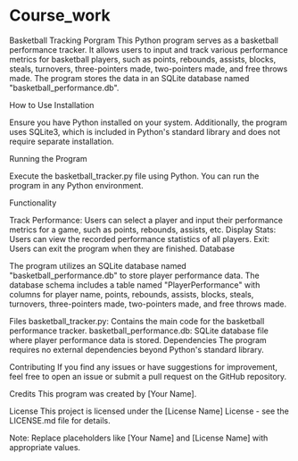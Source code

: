 # Course_work
Basketball Tracking Porgram
This Python program serves as a basketball performance tracker. It allows users to input and track various performance metrics for basketball players, such as points, rebounds, assists, blocks, steals, turnovers, three-pointers made, two-pointers made, and free throws made. The program stores the data in an SQLite database named "basketball_performance.db".

How to Use
Installation

Ensure you have Python installed on your system. Additionally, the program uses SQLite3, which is included in Python's standard library and does not require separate installation.

Running the Program

Execute the basketball_tracker.py file using Python. You can run the program in any Python environment.

Functionality

Track Performance: Users can select a player and input their performance metrics for a game, such as points, rebounds, assists, etc.
Display Stats: Users can view the recorded performance statistics of all players.
Exit: Users can exit the program when they are finished.
Database

The program utilizes an SQLite database named "basketball_performance.db" to store player performance data. The database schema includes a table named "PlayerPerformance" with columns for player name, points, rebounds, assists, blocks, steals, turnovers, three-pointers made, two-pointers made, and free throws made.

Files
basketball_tracker.py: Contains the main code for the basketball performance tracker.
basketball_performance.db: SQLite database file where player performance data is stored.
Dependencies
The program requires no external dependencies beyond Python's standard library.

Contributing
If you find any issues or have suggestions for improvement, feel free to open an issue or submit a pull request on the GitHub repository.

Credits
This program was created by [Your Name].

License
This project is licensed under the [License Name] License - see the LICENSE.md file for details.

Note: Replace placeholders like [Your Name] and [License Name] with appropriate values.






